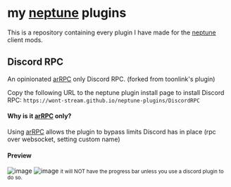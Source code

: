 # my [neptune](https://github.com/uwu/neptune) plugins

This is a repository containing every plugin I have made for the [neptune](https://github.com/uwu/neptune) client mods.

## Discord RPC

An opinionated [arRPC](https://arrpc.openasar.dev/) only Discord RPC. (forked from toonlink's plugin)

Copy the following URL to the neptune plugin install page to install Discord RPC: `https://wont-stream.github.io/neptune-plugins/DiscordRPC`

#### Why is it [arRPC](https://arrpc.openasar.dev/) only?

Using [arRPC](https://arrpc.openasar.dev/) allows the plugin to bypass limits Discord has in place (rpc over websocket, setting custom name)

#### Preview

![image](https://github.com/wont-stream/neptune-plugins/assets/143244075/c90138f5-c89f-450e-9e9d-d6c636a5bfac)
![image](https://github.com/wont-stream/neptune-plugins/assets/143244075/d3f829a0-d63f-4dfe-9b75-5ad3a5a74746)
<small>it will NOT have the progress bar unless you use a discord plugin to do so.<small/>
